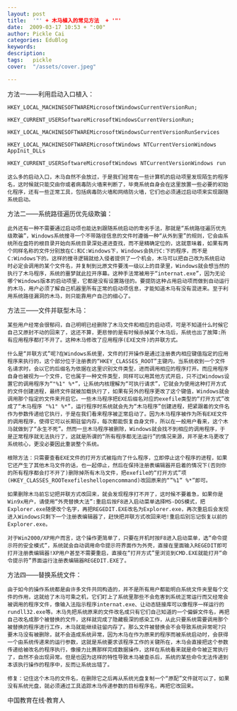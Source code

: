 ```yaml
---
layout: post  
title:  '"' + 木马植入的常见方法  + '"'
date:  2009-03-17 10:53 + ":00" 
author: Pickle Cai  
categories: EduBlog  
keywords: 
description:   
tags:	pickle   
cover:  "/assets/cover.jpeg"  

---  
```

    
   



方法一——利用启动入口植入：

    HKEY_LOCAL_MACHINESOFTWAREMicrosoftWindowsCurrentVersionRun;

    HKEY_CURRENT_USERSoftwareMicrosoftWindowsCurrentVersionRun;

    HKEY_LOCAL_MACHINESOFTWAREMicrosoftWindowsCurrentVersionRunServices

    HKEY_LOCAL_MACHINESOFTWAREMicrosoftWindows NTCurrentVersionWindows AppInit_DLLs 

    HKEY_CURRENT_USERSoftwareMicrosoftWindows NTCurrentVersionWindows run

    这么多的启动入口，木马自然不会放过，于是我们经常在一些计算机的启动项里发现陌生的程序名，这时候就只能交由你或者病毒防火墙来判断了，毕竟系统自身会在这里放置一些必要的初始化程序，还有一些正常工具，包括病毒防火墙和网络防火墙，它们也必须通过启动项来实现跟随系统启动。



 



方法二——系统路径遍历优先级欺骗：

    此外还有一种不需要通过启动项也能达到跟随系统启动的卑劣手法，那就是“系统路径遍历优先级欺骗”，Windows系统搜寻一个不带路径信息的文件时遵循一种“从外到里”的规则，它会由系统所在盘符的根目录开始向系统目录深处递进查找，而不是精确定位的，这就意味着，如果有两个同样名称的文件分别放在C:和C:Windows下，Windows会执行C:下的程序，而不是C:Windows下的。这样的搜寻逻辑就给入侵者提供了一个机会，木马可以把自己改为系统启动时必定会调用的某个文件名，并复制到比原文件要浅一级以上的目录里，Windows就会想当然的执行了木马程序，系统的噩梦就此拉开序幕。这种手法常被用于“internat.exe”，因为无论哪个Windows版本的启动项里，它都是没有设置路径的。要提防这种占用启动项而做到自动运行的木马，用户必须了解自己机器里所有正常的启动项信息，才能知道木马有没有混进来。至于利用系统路径漏洞的木马，则只能靠用户自己的细心了。



 



方法三——文件并联型木马： 

    某些用户经常会很郁闷，自己明明已经删除了木马文件和相应的启动项，可是不知道什么时候它自己又原封不动的回来了，这还不算，更悲惨的是有时候杀掉某个木马后，系统也出了故障:所有应用程序都打不开了。这种木马修改了应用程序(EXE文件)的并联方式。 

    什么是“并联方式”呢?在Windows系统里，文件的打开操作是通过注册表内相应键值指定的应用程序来执行的，这个部分位于注册表的“HKEY_CLASSES_ROOT”主键内，当系统收到一个文件名请求时，会以它的后缀名为依据在这里识别文件类型，进而调用相应的程序打开。而应用程序自身也被视为一个文件，它也属于一种文件类型，同样可以用其他方式开启，只不过Windows设置它的调用程序为“"%1" %*”，让系统内核理解为“可执行请求”，它就会为使用这种打开方式的文件创建进程，最终文件就被加载执行了，如果有另外的程序更改了这个键值，Windows就会调用那个指定的文件来开启它。一些木马程序把EXE后缀名对应的exefile类型的“打开方式”改成了“木马程序 "%1" %*”，运行程序时系统就会先为“木马程序”创建进程，把紧跟着的文件名作为参数传递给它执行，于是在我们看来程序被正常启动了。因为木马程序被作为所有EXE文件的调用程序，使得它可以长期驻留内存，每次都能恢复自身文件，所以在一般用户看来，这个木马就做到了“永生不死”。然而一旦木马程序被删除，Windows就会找不到相应的调用程序，于是正常程序就无法执行了，这就是所谓的“所有程序都无法运行”的情况来源，并不是木马更改了系统核心，更没必要因此重装整个系统。

    根除方法：只需要查看EXE文件的打开方式被指向了什么程序，立即停止这个程序的进程，如果它还产生了其他木马文件的话，也一起停止，然后在保持注册表编辑器开启着的情况下(否则你的所有程序都会打不开了)删除掉所有木马文件，把exefile的“打开方式”项(HKEY_CLASSES_ROOTexefileshellopencommand)改回原来的“”%1” %*”即可。

    如果删除木马前忘记把并联方式改回来，就会发现程序打不开了，这时候不要着急，如果你是Win9x用户，请使用“外壳替换大法”:重启后按F8进入启动菜单选择MS-DOS模式，把Explorer.exe随便改个名字，再把REGEDIT.EXE改名为Explorer.exe，再次重启后会发现进入Windows只剩下一个注册表编辑器了，赶快把并联方式改回来吧!重启后别忘记恢复以前的Explorer.exe。 

    对于Win2000/XP用户而言，这个操作更简单了，只要在开机时按F8进入启动菜单，选“命令提示符的安全模式”，系统就会自动调用命令提示符界面作为外壳，直接在里面输入REGEDIT即可打开注册表编辑器!XP用户甚至不需要重启，直接在“打开方式”里浏览到CMD.EXE就能打开“命令提示符”界面运行注册表编辑器REGEDIT.EXE了。



 



方法四——替换系统文件： 

    由于如今的操作系统都是由许多文件共同构造的，并不是所有用户都能明白系统文件夹里每个文件的作用，这就给了木马可乘之机，它们盯上了系统里那些不会危害到系统正常运行而又经常会被调用的程序文件，像输入法指示程序internat.exe、让动态链接库可以像程序一样运行的rundll32.exe等。木马先把系统原来的文件改名成只有它们自己知道的一个偏僻文件名，再把自己改名成那个被替换的文件，这样就完成了隐藏极深的感染工作，从此只要系统需要调用那个被替换的程序进行工作，木马就能继续驻留内存了。那么文件被替换会不会导致系统异常呢?只要木马没有被删除，就不会造成系统异常，因为木马在作为原来的程序而被系统启动时，会获得一个由系统传递来的运行参数，这就是系统要求该程序工作的关键所在，木马会直接把这个参数传递给被改名的程序执行，像接力比赛那样完成数据操作，这样在系统看来就是命令被正常执行了，自然不会出现异常。但是也因为这样的特性导致木马被查杀后，系统的某些命令无法传递到本该执行操作的程序中，反而让系统出错了。 

    修复：记住这个木马的文件名，在删除它之后再从系统光盘复制一个“原配”文件就可以了，如果没有系统光盘，就必须通过工具追踪木马传递参数的目标程序名，再把它改回来。



		    
 中国教育在线·教育人

